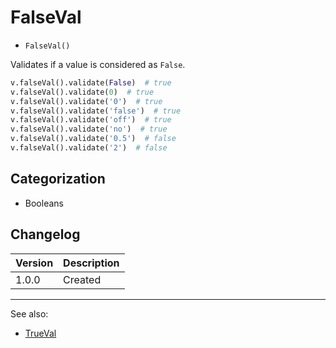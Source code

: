 # FalseVal

- `FalseVal()`

Validates if a value is considered as `False`.

```python
v.falseVal().validate(False)  # true
v.falseVal().validate(0)  # true
v.falseVal().validate('0')  # true
v.falseVal().validate('false')  # true
v.falseVal().validate('off')  # true
v.falseVal().validate('no')  # true
v.falseVal().validate('0.5')  # false
v.falseVal().validate('2')  # false
```

## Categorization

- Booleans

## Changelog

Version | Description
--------|-------------
  1.0.0 | Created

***
See also:

- [TrueVal](TrueVal.md)